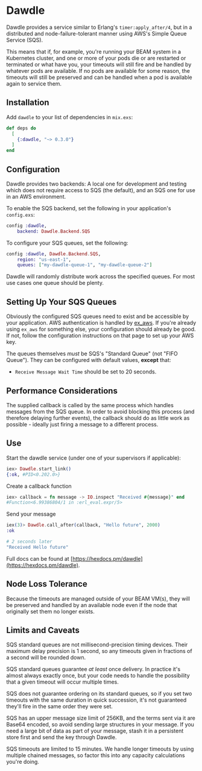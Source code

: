 # Dawdle

Dawdle provides a service similar to Erlang's `timer:apply_after/4`, but in a
distributed and node-failure-tolerant manner using AWS's Simple Queue Service
(SQS).

This means that if, for example, you're running your BEAM system in a
Kubernetes cluster, and one or more of your pods die or are restarted or
terminated or what have you, your timeouts will still fire and be handled
by whatever pods are available. If no pods are available for some reason,
the timeouts will still be preserved and can be handled when a pod is
available again to service them.

## Installation

Add `dawdle` to your list of dependencies in `mix.exs`:

```elixir
def deps do
  [
    {:dawdle, "~> 0.3.0"}
  ]
end
```

## Configuration

Dawdle provides two backends: A local one for development and testing which does
not require access to SQS (the default), and an SQS one for use in an AWS
environment.

To enable the SQS backend, set the following in your application's `config.exs`:

```elixir
config :dawdle,
    backend: Dawdle.Backend.SQS
```

To configure your SQS queues, set the following:

```elixir
config :dawdle, Dawdle.Backend.SQS,
    region: "us-east-1",
    queues: ["my-dawdle-queue-1", "my-dawdle-queue-2"]
```

Dawdle will randomly distribute work across the specified queues. For most
use cases one queue should be plenty.

## Setting Up Your SQS Queues

Obviously the configured SQS queues need to exist and be accessible by your
application. AWS authentication is handled by
[ex_aws](https://github.com/ex-aws/ex_aws). If you're already using `ex_aws` for
something else, your configuration should already be good. If not, follow the
configuration instructions on that page to set up your AWS key.

The queues themselves *must* be SQS's "Standard Queue" (not "FIFO Queue"). They
can be configured with default values, __except__ that:
* `Receive Message Wait Time` should be set to 20 seconds.

## Performance Considerations

The supplied callback is called by the same process which handles messages from
the SQS queue. In order to avoid blocking this process (and therefore delaying
further events), the callback should do as little work as possible - ideally
just firing a message to a different process.

## Use

Start the dawdle service (under one of your supervisors if applicable):

```elixir
iex> Dawdle.start_link()
{:ok, #PID<0.202.0>}
```

Create a callback function
```elixir
iex> callback = fn message -> IO.inspect "Received #{message}" end
#Function<6.99386804/1 in :erl_eval.expr/5>
```

Send your message
```elixir
iex(3)> Dawdle.call_after(callback, "Hello future", 2000)
:ok

# 2 seconds later
"Received Hello future"
```

Full docs can be found at
[https://hexdocs.pm/dawdle](https://hexdocs.pm/dawdle).

## Node Loss Tolerance

Because the timeouts are managed outside of your BEAM VM(s), they will be
preserved and handled by an available node even if the node that originally
set them no longer exists.

## Limits and Caveats

SQS standard queues are not millisecond-precision timing devices. Their
maximum delay precision is 1 second, so any timeouts given in fractions of a
second will be rounded down.

SQS standard queues guarantee *at least* once delivery. In practice it's almost
always exactly once, but your code needs to handle the possibility that a given
timeout will occur multiple times.

SQS does not guarantee ordering on its standard queues, so if you set two
timeouts with the same duration in quick succession, it's not guaranteed they'll
fire in the same order they were set.

SQS has an upper message size limit of 256KB, and the terms sent via it
are Base64 encoded, so avoid sending large structures in your message.
If you need a large bit of data as part of your message, stash it
in a persistent store first and send the key through Dawdle.

SQS timeouts are limited to 15 minutes. We handle longer timeouts by using
multiple chained messages, so factor this into any capacity calculations you're
doing.
